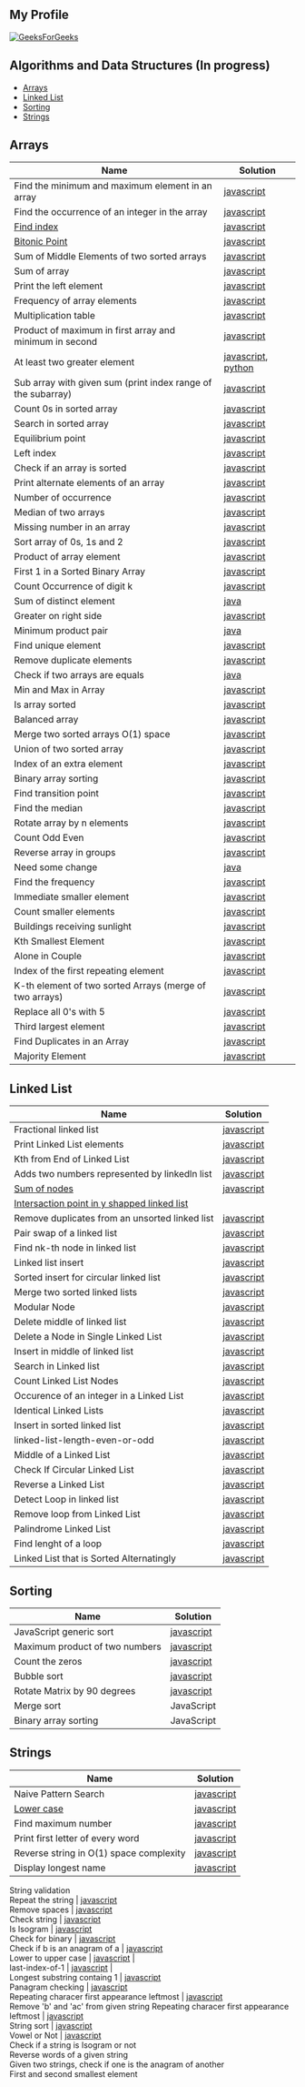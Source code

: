 ## My Profile
[![GeeksForGeeks](https://img.shields.io/badge/GeeksforGeeks-gray?style=for-the-badge&logo=geeksforgeeks&logoColor=35914c)](https://www.geeksforgeeks.org/user/deryaantvgm7/)

## Algorithms and Data Structures (In progress)

- [Arrays](#arrays)
- [Linked List](#linked-list)
- [Sorting](#sorting)
- [Strings](#strings)



## Arrays

| Name                                                           | Solution | 
|----------------------------------------------------------------| -------- | 
| Find the minimum and maximum element in an array                                                    |    [javascript](https://github.com/D-Antonelli/mentorship_with_davide/blob/main/javascript/min_and_max_in_array.js)            
| Find the occurrence of an integer in the array                                                    |   [javascript](https://github.com/D-Antonelli/mentorship_with_davide/blob/main/javascript/find_the_frequency.js)               
| [Find index](https://practice.geeksforgeeks.org/problems/find-index4752/1?page=1&difficulty[]=-2&status[]=unsolved&sortBy=submissions)                                                     |             [javascript](https://github.com/D-Antonelli/mentorship_with_davide/blob/main/javascript/find_index.js)    
| [Bitonic Point](https://www.geeksforgeeks.org/problems/maximum-value-in-a-bitonic-array3001/1?page=1&company%5B%5D=Amazon&curated%5B%5D=8&sortBy=submissions)                                                  |              [javascript](https://github.com/D-Antonelli/mentorship_with_davide/blob/main/javascript/bitonic_point.js)    
| Sum of Middle Elements of two sorted arrays                    |   [javascript](https://github.com/D-Antonelli/mentorship_with_davide/blob/main/javascript/sum_of_middle_elements_of_two_sorted_arrays.js)               
| Sum of array                                                    |   [javascript](https://github.com/D-Antonelli/mentorship_with_davide/blob/main/javascript/sum_of_array.js)               
| Print the left element                                          |   [javascript](https://github.com/D-Antonelli/mentorship_with_davide/blob/main/javascript/find_the_left_over_element.js)               
| Frequency of array elements                                     |    [javascript](https://github.com/D-Antonelli/mentorship_with_davide/blob/main/javascript/frequencies_of_limited_range_array_elements.js)          
| Multiplication table                                            |   [javascript](https://github.com/D-Antonelli/mentorship_with_davide/blob/main/javascript/multiplication_table.js)               
| Product of maximum in first array and minimum in second         |   [javascript](https://github.com/D-Antonelli/mentorship_with_davide/blob/main/javascript/max_and_min_product.js)               
| At least two greater element                                    |   [javascript](https://github.com/D-Antonelli/mentorship_with_davide/blob/main/javascript/at_least_two_greater_elements.js), [python](https://github.com/D-Antonelli/mentorship_with_davide/blob/main/python/at_least_two_greater_elements.py)              
| Sub array with given sum (print index range of the subarray)    |    [javascript](https://github.com/D-Antonelli/mentorship_with_davide/blob/main/javascript/subarrays_with_given_sum.js)         
| Count 0s in sorted array                                        |   [javascript](https://github.com/D-Antonelli/mentorship_with_davide/blob/main/javascript/count_the_zeros.js)               
| Search in sorted array                                          |   [javascript](https://github.com/D-Antonelli/mentorship_with_davide/blob/main/javascript/sorted_array_search.js)               
| Equilibrium point                                               |    [javascript](https://github.com/D-Antonelli/mentorship_with_davide/blob/main/javascript/equilibrium_point.js)          
| Left index                                                      |   [javascript](https://github.com/D-Antonelli/mentorship_with_davide/blob/main/javascript/left_most_and_right_most_index.js)               
| Check if an array is sorted                                     |   [javascript](https://github.com/D-Antonelli/mentorship_with_davide/blob/main/javascript/check_if_array_is_sorted.js)               
| Print alternate elements of an array                            |   [javascript](https://github.com/D-Antonelli/mentorship_with_davide/blob/main/javascript/alternates_in_an_array.js)               
| Number of occurrence                                            |    [javascript](https://github.com/D-Antonelli/mentorship_with_davide/blob/main/javascript/number_of_occurrence.js)          
| Median of two arrays                                            |    [javascript](https://github.com/D-Antonelli/mentorship_with_davide/blob/main/javascript/median_of_2_sorted_arrays_of_different_sizes.js)          
| Missing number in an array                                      |   [javascript](https://github.com/D-Antonelli/mentorship_with_davide/blob/main/javascript/missing_in_array.js)               
| Sort array of 0s, 1s and 2                                      |   [javascript](https://github.com/D-Antonelli/mentorship_with_davide/blob/main/javascript/sort_0s,_1s_and_2s.js)               
| Product of array element                                        |    [javascript](https://github.com/D-Antonelli/mentorship_with_davide/blob/main/javascript/product_of_array_elements.js)         
| First 1 in a Sorted Binary Array                        |   [javascript](https://github.com/D-Antonelli/mentorship_with_davide/blob/main/javascript/first_1_in_a_sorted_binary_array.js)               
| Count Occurrence of digit k                                         |   [javascript](https://github.com/D-Antonelli/mentorship_with_davide/blob/main/javascript/count_occurrence_of_digit_k.js)               
| Sum of distinct element                                         |   [java](https://github.com/D-Antonelli/mentorship_with_davide/blob/main/java/sum_of_distinct_elements.java)               
| Greater on right side                                           |   [javascript](https://github.com/D-Antonelli/mentorship_with_davide/blob/main/javascript/greater_on_right_side.js)               
| Minimum product pair                                            |   [java](https://github.com/D-Antonelli/mentorship_with_davide/blob/main/java/minimum_product_pair.java)               
| Find unique element                                             |   [javascript](https://github.com/D-Antonelli/mentorship_with_davide/blob/main/javascript/find_unique_element.js)           
| Remove duplicate elements                                       |   [javascript](https://github.com/D-Antonelli/mentorship_with_davide/blob/main/javascript/remove_duplicate.js)             
| Check if two arrays are equals                                  |   [java](https://github.com/D-Antonelli/mentorship_with_davide/blob/main/java/search_element_in_array.java)               
| Min and Max in Array                                            |   [javascript](https://github.com/D-Antonelli/mentorship_with_davide/blob/main/javascript/min_and_max_in_array.js)               
| Is array sorted                                                 |   [javascript](https://github.com/D-Antonelli/mentorship_with_davide/blob/main/javascript/check_if_array_is_sorted.js)               
| Balanced array                                                  |   [javascript](https://github.com/D-Antonelli/mentorship_with_davide/blob/main/javascript/balanced_array.js)               
| Merge two sorted arrays O(1) space                              |   [javascript](https://github.com/D-Antonelli/mentorship_with_davide/blob/main/javascript/merge_two_sorted_arrays.js)             
| Union of two sorted array                                       |   [javascript](https://github.com/D-Antonelli/mentorship_with_davide/blob/main/javascript/union_of_two_sorted_array.js)            
| Index of an extra element                                       |   [javascript](https://github.com/D-Antonelli/mentorship_with_davide/blob/main/javascript/index_of_an_extra_element.js)               
| Binary array sorting                                            |   [javascript](https://github.com/D-Antonelli/mentorship_with_davide/blob/main/javascript/binary_array_sorting.js)               
| Find transition point                                           |   [javascript](https://github.com/D-Antonelli/mentorship_with_davide/blob/main/javascript/find_transition_point.js)               
| Find the median                                    |   [javascript](https://github.com/D-Antonelli/mentorship_with_davide/blob/main/javascript/find_the_median.js)               
| Rotate array by n elements                                      |   [javascript](https://github.com/D-Antonelli/mentorship_with_davide/blob/main/javascript/rotate_array.js)             
| Count Odd Even                                            |   [javascript](https://github.com/D-Antonelli/mentorship_with_davide/blob/main/javascript/count_odd_even.js)               
| Reverse array in groups                                        |   [javascript](https://github.com/D-Antonelli/mentorship_with_davide/blob/main/javascript/reverse_array_in_groups.js)               
| Need some change                                                |   [java](https://github.com/D-Antonelli/mentorship_with_davide/blob/main/java/need_some_change.java)               
| Find the frequency                                              |   [javascript](https://github.com/D-Antonelli/mentorship_with_davide/blob/main/javascript/find_the_frequency.js)               
| Immediate smaller element                                       |   [javascript](https://github.com/D-Antonelli/mentorship_with_davide/blob/main/javascript/immediate_smaller_element.js)               
| Count smaller elements                                           |   [javascript](https://github.com/D-Antonelli/mentorship_with_davide/blob/main/javascript/count_smaller_elements.js)            
| Buildings receiving sunlight                                   |  [javascript](https://github.com/D-Antonelli/mentorship_with_davide/blob/main/javascript/buildings_receiving_sunlight.js)               
| Kth Smallest Element                                            |  [javascript](https://github.com/D-Antonelli/mentorship_with_davide/blob/main/javascript/kth_smallest.js)               
| Alone in Couple                                                 |  [javascript](https://github.com/D-Antonelli/mentorship_with_davide/blob/main/javascript/party_of_couples.js)               
| Index of the first repeating element                            |  [javascript](https://github.com/D-Antonelli/mentorship_with_davide/blob/main/javascript/first_repeating_element.js)               
| K-th element of two sorted Arrays (merge of two arrays)         |  [javascript](https://github.com/D-Antonelli/mentorship_with_davide/blob/main/javascript/k-th_element_of_two_arrays.js)               
| Replace all 0's with 5                            |  [javascript](https://github.com/D-Antonelli/mentorship_with_davide/blob/main/javascript/replace-os-with-5s.js)    
| Third largest element                                           |  [javascript](https://github.com/D-Antonelli/mentorship_with_davide/blob/main/javascript/third_largest_element.js)    
| Find Duplicates in an Array                                     |  [javascript](https://github.com/D-Antonelli/mentorship_with_davide/blob/main/javascript/array_duplicates.js)    
| Majority Element                                                |  [javascript](https://github.com/D-Antonelli/mentorship_with_davide/blob/main/javascript/majority_element.js)    


## Linked List

| Name                                                           | Solution | 
|----------------------------------------------------------------| -------- | 
| Fractional linked list | [javascript](https://github.com/D-Antonelli/mentorship_with_davide/blob/main/javascript/fractional_linked_list.js) 	
Print Linked List elements | [javascript](https://github.com/D-Antonelli/mentorship_with_davide/blob/main/javascript/print_linked_list_elements.js) 
Kth from End of Linked List	| [javascript](https://github.com/D-Antonelli/mentorship_with_davide/blob/main/javascript/kth_from_end_of_linked_list.js) 
Adds two numbers represented by linkedln list	| [javascript](https://github.com/D-Antonelli/mentorship_with_davide/blob/main/javascript/adds_two_numbers_represented_by_linkedln_list.js) 	
[Sum of nodes](https://www.geeksforgeeks.org/problems/find-the-sum-of-last-n-nodes-of-the-linked-list/1?itm_source=geeksforgeeks&itm_medium=article&itm_campaign=practice_card)	| [javascript](https://github.com/D-Antonelli/mentorship_with_davide/blob/main/javascript/sum_of_last_n_nodes.js)   
[Intersaction point in y shapped linked list](https://www.geeksforgeeks.org/problems/intersection-point-in-y-shapped-linked-lists/1?track=DSASP-LinkedList&batchId=154)	| 
Remove duplicates from an unsorted linked list	| [javascript](https://github.com/D-Antonelli/mentorship_with_davide/blob/main/javascript/remove_duplicates_from_an_unsorted_linked_list.js)   
Pair swap of a linked list	| [javascript](https://github.com/D-Antonelli/mentorship_with_davide/blob/main/javascript/pairwise_swap_elements_of_a_linked_list.js)   
Find nk-th node in linked list	| [javascript](https://github.com/D-Antonelli/mentorship_with_davide/blob/main/javascript/find_nk-th_node_in_linked_list.js)   
Linked list insert	| [javascript](https://github.com/D-Antonelli/mentorship_with_davide/blob/main/javascript/linked_list_insertion_at_end.js)   
Sorted insert for circular linked list	| [javascript](https://github.com/D-Antonelli/mentorship_with_davide/blob/main/javascript/sorted_insert_for_circular_linked_list.js)   
Merge two sorted linked lists | [javascript](https://github.com/D-Antonelli/mentorship_with_davide/blob/main/javascript/merge_two_sorted_linked_lists.js)   
Modular Node	| [javascript](https://github.com/D-Antonelli/mentorship_with_davide/blob/main/javascript/modular_node.js)   		
Delete middle of linked list	| [javascript](https://github.com/D-Antonelli/mentorship_with_davide/blob/main/javascript/delete_middle_of_linked_list.js)   	
Delete a Node in Single Linked List | [javascript](https://github.com/D-Antonelli/mentorship_with_davide/blob/main/javascript/delete_a_node_in_single_linked_list.js)   		
Insert in middle of linked list	| [javascript](https://github.com/D-Antonelli/mentorship_with_davide/blob/main/javascript/insert_in_middle_of_linked_list.js)   			
Search in Linked list | [javascript](https://github.com/D-Antonelli/mentorship_with_davide/blob/main/javascript/search_in_linked_list.js)   	
Count Linked List Nodes	| [javascript](https://github.com/D-Antonelli/mentorship_with_davide/blob/main/javascript/count_linked_list_nodes.js)   	
Occurence of an integer in a Linked List	| [javascript](https://github.com/D-Antonelli/mentorship_with_davide/blob/main/javascript/occurence_of_an_integer_in_a_linked_list.js)   
Identical Linked Lists	| [javascript](https://github.com/D-Antonelli/mentorship_with_davide/blob/main/javascript/identical_linked_lists.js)   
Insert in sorted linked list	| [javascript](https://github.com/D-Antonelli/mentorship_with_davide/blob/main/javascript/insert_in_a_sorted_list.js)   	
linked-list-length-even-or-odd	| [javascript](https://github.com/D-Antonelli/mentorship_with_davide/blob/main/javascript/linked-list-length-even-or-odd.js)   
Middle of a Linked List	| [javascript](https://github.com/D-Antonelli/mentorship_with_davide/blob/main/javascript/middle_of_a_linked_list.js)   	
Check If Circular Linked List | [javascript](https://github.com/D-Antonelli/mentorship_with_davide/blob/main/javascript/check_if_circular_linked_list.js)   
Reverse a Linked List	| [javascript](https://github.com/D-Antonelli/mentorship_with_davide/blob/main/javascript/reverse_a_linked_list.js)   	
Detect Loop in linked list	| [javascript](https://github.com/D-Antonelli/mentorship_with_davide/blob/main/javascript/detect_loop_in_linked_list.js)   
Remove loop from Linked List	| [javascript](https://github.com/D-Antonelli/mentorship_with_davide/blob/main/javascript/remove_loop_from_linked_list.js)   	
Palindrome Linked List	| [javascript](https://github.com/D-Antonelli/mentorship_with_davide/blob/main/javascript/palindrome_linked_list.js)   
Find lenght of a loop | [javascript](https://github.com/D-Antonelli/mentorship_with_davide/blob/main/javascript/find_lenght_of_a_loop.js)   	
Linked List that is Sorted Alternatingly | [javascript](https://github.com/D-Antonelli/mentorship_with_davide/blob/main/javascript/find_lenght_of_a_loop.js)   

## Sorting

| Name                                                           | Solution | 
|----------------------------------------------------------------| -------- | 
JavaScript generic sort | [javascript](https://github.com/D-Antonelli/mentorship_with_davide/blob/main/javascript/javascript_generic_sort.js)   
Maximum product of two numbers | [javascript](https://github.com/D-Antonelli/mentorship_with_davide/blob/main/javascript/maximum_product_of_two_numbers.js)   
Count the zeros	| [javascript](https://github.com/D-Antonelli/mentorship_with_davide/blob/main/javascript/count_the_zeros.js)   
Bubble sort	| [javascript](https://github.com/D-Antonelli/mentorship_with_davide/blob/main/javascript/bubble_sort.js)   
Rotate Matrix by 90 degrees | [javascript](https://github.com/D-Antonelli/mentorship_with_davide/blob/main/javascript/rotate_image.js)   
Merge sort	| JavaScript
Binary array sorting | JavaScript

## Strings
| Name                                                           | Solution | 
|----------------------------------------------------------------| -------- | 
Naive Pattern Search | [javascript](https://github.com/D-Antonelli/mentorship_with_davide/blob/main/javascript/naive_pattern_search.js)   
[Lower case](https://www.geeksforgeeks.org/problems/java-convert-string-to-lowercase2313/1)	| [javascript](https://github.com/D-Antonelli/mentorship_with_davide/blob/main/javascript/convert_string_to_lowercase.js)   
Find maximum number	| [javascript](https://github.com/D-Antonelli/mentorship_with_davide/blob/main/javascript/find_maximum_number.js)   	
Print first letter of every word | [javascript](https://github.com/D-Antonelli/mentorship_with_davide/blob/main/javascript/print_first_letter_of_every_word.js)   		
Reverse string in O(1) space complexity	| [javascript](https://github.com/D-Antonelli/mentorship_with_davide/blob/main/javascript/print_first_letter_of_every_word.js)   		
Display longest name | [javascript](https://github.com/D-Antonelli/mentorship_with_davide/blob/main/javascript/display_longest_name.js)   
String validation 		
Repeat the string	| [javascript](https://github.com/D-Antonelli/mentorship_with_davide/blob/main/javascript/repeat_the_string.js)   	
Remove spaces | [javascript](https://github.com/D-Antonelli/mentorship_with_davide/blob/main/javascript/remove_spaces.js)   			
Check string | [javascript](https://github.com/D-Antonelli/mentorship_with_davide/blob/main/javascript/check_string.js)   			
Is Isogram	| [javascript](https://github.com/D-Antonelli/mentorship_with_davide/blob/main/javascript/check_if_a_string_is_isogram_or_not.js)   	
Check for binary  | [javascript](https://github.com/D-Antonelli/mentorship_with_davide/blob/main/javascript/check_for_binary.js)   			
Check if b is an anagram of a | [javascript](https://github.com/D-Antonelli/mentorship_with_davide/blob/main/javascript/check_if_b_is_an_anagram_of_a.js)   		
Lower to upper case	| [javascript](https://github.com/D-Antonelli/mentorship_with_davide/blob/main/javascript/lower_to_upper_case.js) | 			
last-index-of-1	| [javascript](https://github.com/D-Antonelli/mentorship_with_davide/blob/main/javascript/last_index_of_one.js) | 	
Longest substring containg 1 | [javascript](https://github.com/D-Antonelli/mentorship_with_davide/blob/main/javascript/longest_substring_containg_1.js)   		
Panagram checking	| [javascript](https://github.com/D-Antonelli/mentorship_with_davide/blob/main/javascript/panagram_checking.js)  	
Repeating characer first appearance leftmost | [javascript](https://github.com/D-Antonelli/mentorship_with_davide/blob/main/javascript/repeated_character.js)  											
Remove 'b' and 'ac' from given string	Repeating characer first appearance leftmost | [javascript](https://github.com/D-Antonelli/mentorship_with_davide/blob/main/javascript/remove_'b'_and_'ac'_from_given_string.js)	
String sort | [javascript](https://github.com/D-Antonelli/mentorship_with_davide/blob/main/javascript/string_sort.js)			
Vowel or Not	| [javascript](https://github.com/D-Antonelli/mentorship_with_davide/blob/main/javascript/vowel_or_not.js)	
Check if a string is Isogram or not		
Reverse words of a given string		
Given two strings, check if one is the anagram of another		
First and second smallest element		

